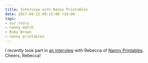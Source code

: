 ```yaml
---
title: Interview with Nanny Printables
date: 2017-04-22 09:15:00 +10:00
tags:
- our story
- nanny match
- Ruby Brown
- nanny printables
---
```


I recently took part in [an interview](https://www.nannyprintables.com/blogs/news/get-to-know-a-nannypreneur-1-ruby-nanny-match) with Rebecca of [Nanny Printables](https://www.nannyprintables.com). Cheers, Rebecca!
